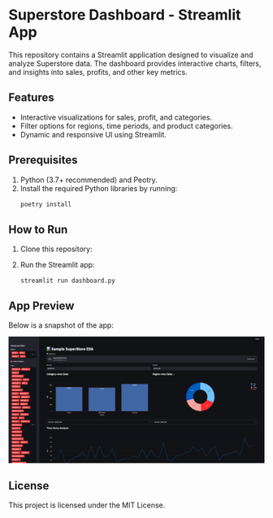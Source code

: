 
# Superstore Dashboard - Streamlit App

This repository contains a Streamlit application designed to visualize and analyze Superstore data. The dashboard provides interactive charts, filters, and insights into sales, profits, and other key metrics.

## Features
- Interactive visualizations for sales, profit, and categories.
- Filter options for regions, time periods, and product categories.
- Dynamic and responsive UI using Streamlit.

## Prerequisites
1. Python (3.7+ recommended) and Peotry.
2. Install the required Python libraries by running:
   ```bash
   poetry install
   ```

## How to Run
1. Clone this repository:
  
2. Run the Streamlit app:
   ```
   streamlit run dashboard.py
   ```

## App Preview
Below is a snapshot of the app:

![App Snapshot](dashboard.jpg)

## License
This project is licensed under the MIT License.
